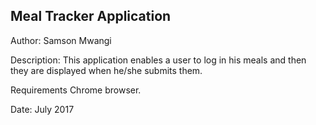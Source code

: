 ## Meal Tracker Application

Author: Samson Mwangi

Description:
This application enables a user to log in his meals and then they are displayed when he/she submits them.

Requirements
Chrome browser.

Date:
July 2017
